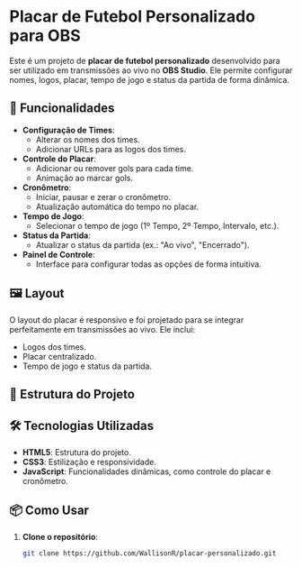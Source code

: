 # Placar de Futebol Personalizado para OBS

Este é um projeto de **placar de futebol personalizado** desenvolvido para ser utilizado em transmissões ao vivo no **OBS Studio**. Ele permite configurar nomes, logos, placar, tempo de jogo e status da partida de forma dinâmica.

## 🚀 Funcionalidades

- **Configuração de Times**:
  - Alterar os nomes dos times.
  - Adicionar URLs para as logos dos times.
- **Controle do Placar**:
  - Adicionar ou remover gols para cada time.
  - Animação ao marcar gols.
- **Cronômetro**:
  - Iniciar, pausar e zerar o cronômetro.
  - Atualização automática do tempo no placar.
- **Tempo de Jogo**:
  - Selecionar o tempo de jogo (1º Tempo, 2º Tempo, Intervalo, etc.).
- **Status da Partida**:
  - Atualizar o status da partida (ex.: "Ao vivo", "Encerrado").
- **Painel de Controle**:
  - Interface para configurar todas as opções de forma intuitiva.

## 🖼️ Layout

O layout do placar é responsivo e foi projetado para se integrar perfeitamente em transmissões ao vivo. Ele inclui:
- Logos dos times.
- Placar centralizado.
- Tempo de jogo e status da partida.

## 📂 Estrutura do Projeto

## 🛠️ Tecnologias Utilizadas

- **HTML5**: Estrutura do projeto.
- **CSS3**: Estilização e responsividade.
- **JavaScript**: Funcionalidades dinâmicas, como controle do placar e cronômetro.

## 📦 Como Usar

1. **Clone o repositório**:
   ```bash
   git clone https://github.com/WallisonR/placar-personalizado.git